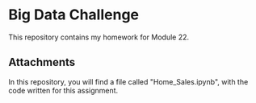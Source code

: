 # Big Data Challenge

This repository contains my homework for Module 22.

## Attachments
In this repository, you will find a file called "Home_Sales.ipynb", with the code written for this assignment. 


